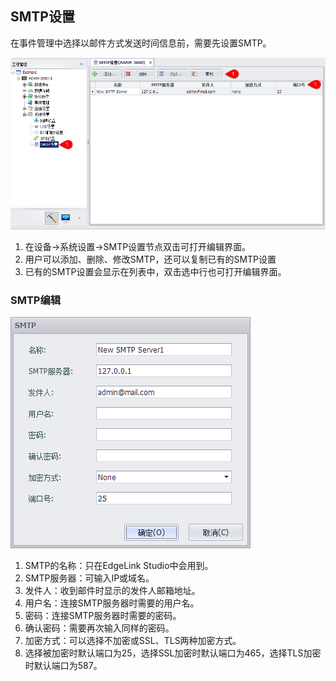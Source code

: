 ## SMTP设置

在事件管理中选择以邮件方式发送时间信息前，需要先设置SMTP。

![](SMTP_main.png)

1. 在设备->系统设置->SMTP设置节点双击可打开编辑界面。
2. 用户可以添加、删除、修改SMTP，还可以复制已有的SMTP设置
3. 已有的SMTP设置会显示在列表中，双击选中行也可打开编辑界面。

### SMTP编辑

![](SMTP_item.png)

1. SMTP的名称：只在EdgeLink Studio中会用到。
2. SMTP服务器：可输入IP或域名。
3. 发件人：收到邮件时显示的发件人邮箱地址。
4. 用户名：连接SMTP服务器时需要的用户名。
5. 密码：连接SMTP服务器时需要的密码。
6. 确认密码：需要再次输入同样的密码。
7. 加密方式：可以选择不加密或SSL、TLS两种加密方式。
8. 选择被加密时默认端口为25，选择SSL加密时默认端口为465，选择TLS加密时默认端口为587。